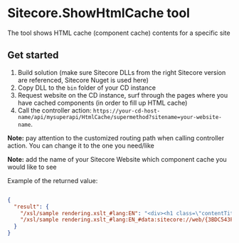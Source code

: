 # Sitecore.ShowHtmlCache tool
The tool shows HTML cache (component cache) contents for a specific site

## Get started

1. Build solution (make sure Sitecore DLLs from the right Sitecore version are referenced, Sitecore Nuget is used here)
2. Copy DLL to the ```bin``` folder of your CD instance
3. Request website on the CD instance, surf through the pages where you have cached components (in order to fill up HTML cache)
4. Call the controller action: ```https://your-cd-host-name/api/mysuperapi/HtmlCache/supermethod?sitename=your-website-name```.

**Note:** pay attention to the customized routing path when calling controller action. You can change it to the one you need/like

**Note:** add the name of your Sitecore Website which component cache you would like to see

Example of the returned value:

```json

{
  "result": {
    "/xsl/sample rendering.xslt_#lang:EN": "<div><h1 class=\"contentTitle\">Sitecore Experience Platform</h1><div class=\"contentDescription\"><p style=\"line-height: 22px;\">From a single connected platform that also integrates with other customer-facing platforms, to a single view of the customer in a big data marketing repository, to completely eliminating much of the complexity that has previously held marketers back, the latest version of Sitecore makes customer experience highly achievable. Learn how the latest version of Sitecore gives marketers the complete data, integrated tools, and automation capabilities to engage customers throughout an iterative lifecycle – the technology foundation absolutely necessary to win customers for life.</p>\r\n<p>For further information, please go to the <a href=\"https://doc.sitecore.net/\" target=\"_blank\" title=\"Sitecore Documentation site\">Sitecore Documentation site</a></p>\r\n</div></div>",
    "/xsl/sample rendering.xslt_#lang:EN_#data:sitecore://web/{3BDC543F-9B8C-4779-813C-6BA6D8785BD3}?lang=en&ver=1": "<div><h1 class=\"contentTitle\">headlesshome</h1><div class=\"contentDescription\"></div></div>"
  }
}

```
